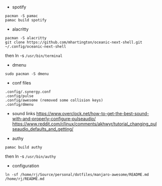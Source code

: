 - spotify
```
pacman -S pamac
pamac build spotify
```

- alacritty
```
pacman -S alacritty
git clone https://github.com/mhartington/oceanic-next-shell.git ~/.config/oceanic-next-shell
```
then ln -s `/usr/bin/terminal`

- dmenu
```
sudo pacman -S dmenu
```

- conf files
```
.config/.synergy.conf
.config/pulse
.config/awesome (removed some collision keys)
.config/dmenu
```

- sound links
https://www.overclock.net/how-to-get-the-best-sound-with-and-properly-configure-pulseaudio/
https://www.reddit.com/r/linux/comments/akhwyr/tutorial_changing_pulseaudio_defaults_and_getting/


- authy
```
pamac build authy
```
then ln -s `/usr/bin/authy`

- configuration
```
ln -sf /home/rj/Source/personal/dotfiles/manjaro-awesome/README.md /home/rj/README.md
```
